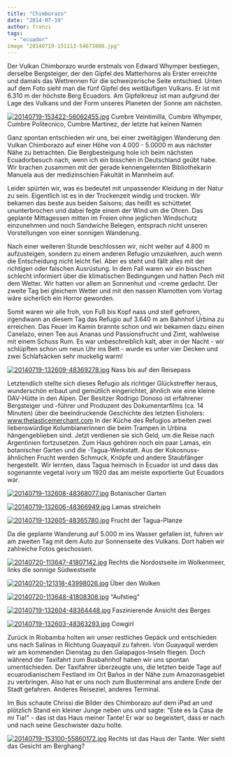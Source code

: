 ```yaml
---
title: "Chimborazo"
date: "2014-07-19"
author: franzi
tags: 
  - "ecuador"
image "20140719-151113-54673880.jpg"
---
```


Der Vulkan Chimborazo wurde erstmals von Edward Whymper bestiegen, derselbe Bergsteiger, der den Gipfel des Matterhorns als Erster erreichte und damals das Wettrennen für die schweizerische Seite entschied. Unten auf dem Foto sieht man die fünf Gipfel des weitläufigen Vulkans. Er ist mit 6.310 m der höchste Berg Ecuadors. Am Gipfelkreuz ist man aufgrund der Lage des Vulkans und der Form unseres Planeten der Sonne am nächsten.

[![20140719-153422-56062455.jpg](images/20140719-153422-56062455.jpg)](https://hafenstrand.wordpress.com/wp-content/uploads/2014/07/20140719-153422-56062455.jpg) Cumbre Veintimilla, Cumbre Whymper, Cumbre Politecnico, Cumbre Martinez, der letzte hat keinen Namen

Ganz spontan entschieden wir uns, bei einer zweitägigen Wanderung den Vulkan Chimborazo auf einer Höhe von 4.000 - 5.0000 m aus nächster Nähe zu betrachten. Die Bergbesteigung hole ich beim nächsten Ecuadorbesuch nach, wenn ich ein bisschen in Deutschland geübt habe. Wir brachen zusammen mit der gerade kennengelernten Bibliothekarin Manuela aus der medizinschien Fakultät in Mannheim auf.

Leider spürten wir, was es bedeutet mit unpassender Kleidung in der Natur zu sein. Eigentlich ist es in der Trockenzeit windig und trocken. Wir bekamen das beste aus beiden Saisons; das heißt es schüttetet ununterbrochen und dabei fegte einem der Wind um die Ohren. Das geplante Mittagessen mitten im Freien ohne jeglichen Windschutz einzunehmen und noch Sandwiche Belegen, entsprach nicht unseren Vorstellungen von einer sonnigen Wanderung.

Nach einer weiteren Stunde beschlossen wir, nicht weiter auf 4.800 m aufzusteigen, sondern zu einem anderen Refugio umzukehren, auch wenn die Entscheidung nicht leicht fiel. Aber es steht und fällt alles mit der richtigen oder falschen Ausrüstung. In dem Fall waren wir ein bisschen schlecht informiert über die klimatischen Bedingungen und hatten Pech mit dem Wetter. Wir hatten vor allem an Sonnenhut und -creme gedacht. Der zweite Tag bei gleichem Wetter und mit den nassen Klamotten vom Vortag wäre sicherlich ein Horror geworden.

Somit waren wir alle froh, von Fuß bis Kopf nass und steif gefroren, irgendwann an diesem Tag das Refugio auf 3.640 m am Bahnhof Urbina zu erreichen. Das Feuer im Kamin brannte schon und wir bekamen dazu einen Canelazo, einen Tee aus Ananas und Passionsfrucht und Zimt, wahlweise mit einem Schuss Rum. Es war unbeschreiblich kalt, aber in der Nacht - wir schlüpften schon um neun Uhr ins Bett - wurde es unter vier Decken und zwei Schlafsäcken sehr muckelig warm!

[![20140719-132609-48369278.jpg](images/20140719-132609-48369278.jpg)](https://hafenstrand.wordpress.com/wp-content/uploads/2014/07/20140719-132609-48369278.jpg) Nass bis auf den Reisepass

Letztendlich stellte sich dieses Refugio als richtiger Glückstreffer heraus, wunderschön erbaut und gemütlich eingerichtet, ähnlich wie eine kleine DAV-Hütte in den Alpen. Der Besitzer Rodrigo Donoso ist erfahrener Bergsteiger und -führer und Produzent des Dokumentarfilms (ca. 14 Minuten) über die beeindruckende Geschichte des letzten Eisholers: www.thelasticemerchant.com In der Küche des Refugios arbeiten zwei liebenswürdige Kolumbianerinnen die beim Trampen in Urbina hängengeblieben sind. Jetzt verdienen sie sich Geld, um die Reise nach Argentinien fortzusetzen. Zum Haus gehören noch ein paar Lamas, ein botanischer Garten und die -Tagua-Werkstatt. Aus der Kokosnuss-ähnlichen Frucht werden Schmuck, Knöpfe und andere Staubfänger hergestellt. Wir lernten, dass Tagua heimisch in Ecuador ist und dass das sogenannte vegetal ivory um 1920 das am meiste exportierte Gut Ecuadors war.

[![20140719-132608-48368077.jpg](images/20140719-132608-48368077.jpg)](https://hafenstrand.wordpress.com/wp-content/uploads/2014/07/20140719-132608-48368077.jpg) Botanischer Garten

[![20140719-132606-48366949.jpg](images/20140719-132606-48366949.jpg)](https://hafenstrand.wordpress.com/wp-content/uploads/2014/07/20140719-132606-48366949.jpg) Lamas streicheln

[![20140719-132605-48365780.jpg](images/20140719-132605-48365780.jpg)](https://hafenstrand.wordpress.com/wp-content/uploads/2014/07/20140719-132605-48365780.jpg) Frucht der Tagua-Planze

Da die geplante Wanderung auf 5.000 m ins Wasser gefallen ist, fuhren wir am zweiten Tag mit dem Auto zur Sonnenseite des Vulkans. Dort haben wir zahlreiche Fotos geschossen.

[![20140720-113647-41807142.jpg](images/20140720-113647-41807142.jpg)](https://hafenstrand.wordpress.com/wp-content/uploads/2014/07/20140720-113647-41807142.jpg) Rechts die Nordostseite im Wolkenmeer, links die sonnige Südwestseite

[![20140720-121318-43998026.jpg](images/20140720-121318-43998026.jpg)](https://hafenstrand.wordpress.com/wp-content/uploads/2014/07/20140720-121318-43998026.jpg) Über den Wolken

[![20140720-113648-41808308.jpg](images/20140720-113648-41808308.jpg)](https://hafenstrand.wordpress.com/wp-content/uploads/2014/07/20140720-113648-41808308.jpg) "Aufstieg"

[![20140719-132604-48364448.jpg](images/20140719-132604-48364448.jpg)](https://hafenstrand.wordpress.com/wp-content/uploads/2014/07/20140719-132604-48364448.jpg) Faszinierende Ansicht des Berges

[![20140719-132603-48363293.jpg](images/20140719-132603-48363293.jpg)](https://hafenstrand.wordpress.com/wp-content/uploads/2014/07/20140719-132603-48363293.jpg) Cowgirl

Zurück in Riobamba holten wir unser restliches Gepäck und entschieden uns nach Salinas in Richtung Guayaquil zu fahren. Von Guayaquil werden wir am kommenden Dienstag zu den Galapagos-Inseln fliegen. Doch während der Taxifahrt zum Busbahnhof haben wir uns spontan umentschieden. Der Taxifahrer überzeugte uns, die letzten beide Tage auf ecuarodianischem Festland im Ort Baños in der Nähe zum Amazonasgebiet zu verbringen. Also hat er uns noch zum Busterminal ans andere Ende der Stadt gefahren. Anderes Reiseziel, anderes Terminal.

Im Bus schaute Chrissi die Bilder des Chimborazo auf dem iPad an und plötzlich Stand ein kleiner Junge neben uns und sagte: "Este es la Casa de mi Tia!" - das ist das Haus meiner Tante! Er war so begeistert, dass er nach und nach seine Geschwister dazu holte.

[![20140719-153100-55860172.jpg](images/20140719-153100-55860172.jpg)](https://hafenstrand.wordpress.com/wp-content/uploads/2014/07/20140719-153100-55860172.jpg) Rechts ist das Haus der Tante. Wer sieht das Gesicht am Berghang?
